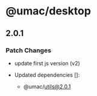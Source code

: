 # @umac/desktop

## 2.0.1

### Patch Changes

- update first js version (v2)

- Updated dependencies []:
  - @umac/utils@2.0.1
